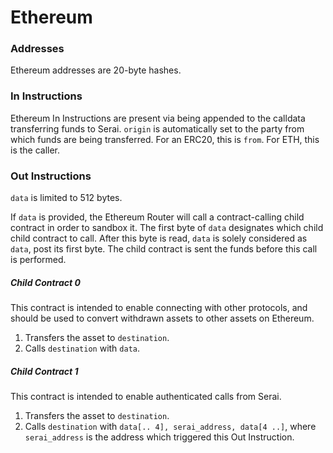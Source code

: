 # Ethereum

### Addresses

Ethereum addresses are 20-byte hashes.

### In Instructions

Ethereum In Instructions are present via being appended to the calldata
transferring funds to Serai. `origin` is automatically set to the party from
which funds are being transferred. For an ERC20, this is `from`. For ETH, this
is the caller.

### Out Instructions

`data` is limited to 512 bytes.

If `data` is provided, the Ethereum Router will call a contract-calling child
contract in order to sandbox it. The first byte of `data` designates which child
child contract to call. After this byte is read, `data` is solely considered as
`data`, post its first byte. The child contract is sent the funds before this
call is performed.

##### Child Contract 0

This contract is intended to enable connecting with other protocols, and should
be used to convert withdrawn assets to other assets on Ethereum.

  1) Transfers the asset to `destination`.
  2) Calls `destination` with `data`.

##### Child Contract 1

This contract is intended to enable authenticated calls from Serai.

  1) Transfers the asset to `destination`.
  2) Calls `destination` with `data[.. 4], serai_address, data[4 ..]`, where
`serai_address` is the address which triggered this Out Instruction.
